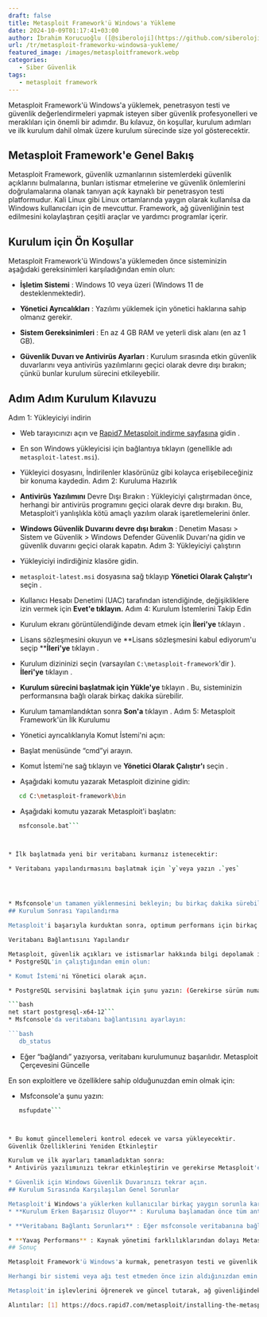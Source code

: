 ```yaml
---
draft: false
title: Metasploit Framework'ü Windows'a Yükleme
date: 2024-10-09T01:17:41+03:00
author: İbrahim Korucuoğlu ([@siberoloji](https://github.com/siberoloji))
url: /tr/metasploit-frameworku-windowsa-yukleme/
featured_image: /images/metasploitframework.webp
categories:
   - Siber Güvenlik
tags:
   - metasploit framework
---
```

Metasploit Framework'ü Windows'a yüklemek, penetrasyon testi ve güvenlik değerlendirmeleri yapmak isteyen  siber güvenlik profesyonelleri ve meraklıları için önemli bir adımdır. Bu kılavuz, ön koşullar, kurulum adımları ve ilk kurulum dahil olmak üzere kurulum sürecinde size yol gösterecektir.

## Metasploit Framework'e Genel Bakış

Metasploit Framework, güvenlik uzmanlarının sistemlerdeki güvenlik açıklarını bulmalarına, bunları istismar etmelerine ve güvenlik önlemlerini doğrulamalarına olanak tanıyan açık kaynaklı bir penetrasyon testi platformudur. Kali Linux gibi Linux ortamlarında yaygın olarak kullanılsa da Windows kullanıcıları için de mevcuttur. Framework, ağ güvenliğinin test edilmesini kolaylaştıran çeşitli araçlar ve yardımcı programlar içerir.

## Kurulum için Ön Koşullar

Metasploit Framework'ü Windows'a yüklemeden önce sisteminizin aşağıdaki gereksinimleri karşıladığından emin olun:
* **İşletim Sistemi** : Windows 10 veya üzeri (Windows 11 de desteklenmektedir).

* **Yönetici Ayrıcalıkları** : Yazılımı yüklemek için yönetici haklarına sahip olmanız gerekir.

* **Sistem Gereksinimleri** : En az 4 GB RAM ve yeterli disk alanı (en az 1 GB).

* **Güvenlik Duvarı ve Antivirüs Ayarları** : Kurulum sırasında etkin güvenlik duvarlarını veya antivirüs yazılımlarını geçici olarak devre dışı bırakın; çünkü bunlar kurulum sürecini etkileyebilir.
## Adım Adım Kurulum Kılavuzu

Adım 1: Yükleyiciyi indirin
* Web tarayıcınızı açın ve <a href="https://www.rapid7.com/products/metasploit/download.jsp">Rapid7 Metasploit indirme sayfasına</a> gidin .

* En son Windows yükleyicisi için bağlantıya tıklayın (genellikle adı `metasploit-latest.msi`).

* Yükleyici dosyasını, İndirilenler klasörünüz gibi kolayca erişebileceğiniz bir konuma kaydedin.
Adım 2: Kuruluma Hazırlık
* **Antivirüs  Yazılımını** Devre Dışı Bırakın : Yükleyiciyi çalıştırmadan önce, herhangi bir antivirüs programını geçici olarak devre dışı bırakın. Bu, Metasploit'i yanlışlıkla kötü amaçlı yazılım olarak işaretlemelerini önler.

* **Windows Güvenlik Duvarını devre dışı bırakın** : Denetim Masası > Sistem ve Güvenlik > Windows Defender Güvenlik Duvarı'na gidin ve güvenlik duvarını geçici olarak kapatın.
Adım 3: Yükleyiciyi çalıştırın
* Yükleyiciyi indirdiğiniz klasöre gidin.

* `metasploit-latest.msi` dosyasına sağ tıklayıp **Yönetici Olarak Çalıştır'ı** seçin .

* Kullanıcı Hesabı Denetimi (UAC) tarafından istendiğinde, değişikliklere izin vermek için **Evet'e tıklayın.**
Adım 4: Kurulum İstemlerini Takip Edin
* Kurulum ekranı görüntülendiğinde devam etmek için **İleri'ye** tıklayın .

* Lisans sözleşmesini okuyun ve **Lisans sözleşmesini kabul ediyorum'u seçip ****İleri'ye** tıklayın .

* Kurulum dizininizi seçin (varsayılan `C:\metasploit-framework`'dir ). **İleri'ye** tıklayın .

* **Kurulum sürecini başlatmak için Yükle'ye** tıklayın . Bu, sisteminizin performansına bağlı olarak birkaç dakika sürebilir.

* Kurulum tamamlandıktan sonra **Son'a** tıklayın .
Adım 5: Metasploit Framework'ün İlk Kurulumu
* Yönetici ayrıcalıklarıyla Komut İstemi'ni açın:

* Başlat menüsünde “cmd”yi arayın.

* Komut İstemi'ne sağ tıklayın ve **Yönetici Olarak Çalıştır'ı** seçin .

* Aşağıdaki komutu yazarak Metasploit dizinine gidin:

```bash
   cd C:\metasploit-framework\bin
```



* Aşağıdaki komutu yazarak Metasploit'i başlatın:

```bash
   msfconsole.bat```



* İlk başlatmada yeni bir veritabanı kurmanız istenecektir:

* Veritabanı yapılandırmasını başlatmak için `y`veya yazın .`yes`




* Msfconsole'un tamamen yüklenmesini bekleyin; bu birkaç dakika sürebilir.
## Kurulum Sonrası Yapılandırma

Metasploit'i başarıyla kurduktan sonra, optimum performans için birkaç ayarı yapılandırmak önemlidir:

Veritabanı Bağlantısını Yapılandır

Metasploit, güvenlik açıkları ve istismarlar hakkında bilgi depolamak için bir veritabanı kullanır:
* PostgreSQL'in çalıştığından emin olun:

* Komut İstemi'ni Yönetici olarak açın.

* PostgreSQL servisini başlatmak için şunu yazın: (Gerekirse sürüm numarasını ayarlayın.)

```bash
net start postgresql-x64-12```
* Msfconsole'da veritabanı bağlantısını ayarlayın:

```bash
   db_status
```



* Eğer “bağlandı” yazıyorsa, veritabanı kurulumunuz başarılıdır.
Metasploit Çerçevesini Güncelle

En son exploitlere ve özelliklere sahip olduğunuzdan emin olmak için:
* Msfconsole'a şunu yazın:

```bash
   msfupdate```



* Bu komut güncellemeleri kontrol edecek ve varsa yükleyecektir.
Güvenlik Özelliklerini Yeniden Etkinleştir

Kurulum ve ilk ayarları tamamladıktan sonra:
* Antivirüs yazılımınızı tekrar etkinleştirin ve gerekirse Metasploit'e izin verecek şekilde yapılandırın.

* Güvenlik için Windows Güvenlik Duvarınızı tekrar açın.
## Kurulum Sırasında Karşılaşılan Genel Sorunlar

Metasploit'i Windows'a yüklerken kullanıcılar birkaç yaygın sorunla karşılaşabilir:
* **Kurulum Erken Başarısız Oluyor** : Kuruluma başlamadan önce tüm antivirüs yazılımlarını ve güvenlik duvarlarını devre dışı bıraktığınızdan emin olun.

* **Veritabanı Bağlantı Sorunları** : Eğer msfconsole veritabanına bağlanamadığını bildiriyorsa, PostgreSQL'in düzgün çalıştığını doğrulayın.

* **Yavaş Performans** : Kaynak yönetimi farklılıklarından dolayı Metasploit'i Windows'ta çalıştırmak Linux sistemlerine göre daha yavaş olabilir; sisteminizin minimum gereksinimleri karşıladığından emin olun.
## Sonuç

Metasploit Framework'ü Windows'a kurmak, penetrasyon testi ve güvenlik değerlendirmeleri için geniş bir olasılık yelpazesi sunar. Bu ayrıntılı kılavuzu izleyerek, Metasploit Framework'ü Windows makinenize başarıyla kurabilir ve ayarlayabilir ve  siber güvenlik uygulamalarındaki güçlü yeteneklerini keşfedebilirsiniz.

Herhangi bir sistemi veya ağı test etmeden önce izin aldığınızdan emin olarak, bu araçları her zaman yasal sınırlar içerisinde sorumlu ve etik bir şekilde kullanmayı unutmayın.

Metasploit'in işlevlerini öğrenerek ve güncel tutarak, ağ güvenliğindeki becerilerinizi önemli ölçüde artıracak ve aynı zamanda kuruluşunuzdaki veya kişisel projelerinizdeki siber güvenlik çalışmalarına olumlu katkıda bulunacaksınız.

Alıntılar: [1] https://docs.rapid7.com/metasploit/installing-the-metasploit-framework/ [2] https://www.youtube.com/watch?v=y4-oIl6bkbE [3] https://blog.didierstevens.com/2017/08/14/using-metasploit-on-windows/ [4] https://www.youtube.com/watch?v=fhR9jkgPiKg [5] https://www.youtube.com/watch?v=IuXmboYm3Gk [6 ] https://help.rapid7.com/metasploit/Content/getting-started/gsg-pro.html [7] https://docs.metasploit.com/docs/using-metasploit/getting-started/nightly-installers.html [8] https://www.metasploit.com/get-started

